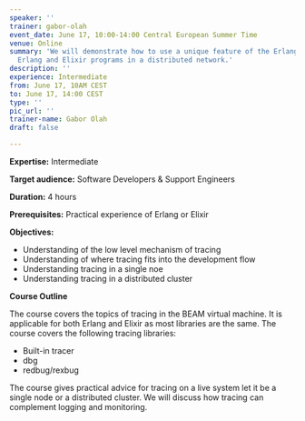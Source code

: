 ```yaml
---
speaker: ''
trainer: gabor-olah
event_date: June 17, 10:00-14:00 Central European Summer Time
venue: Online
summary: 'We will demonstrate how to use a unique feature of the Erlang VM: Tracing
  Erlang and Elixir programs in a distributed network.'
description: ''
experience: Intermediate
from: June 17, 10AM CEST
to: June 17, 14:00 CEST
type: ''
pic_url: ''
trainer-name: Gabor Olah
draft: false

---
```

**Expertise:** Intermediate

**Target audience:** Software Developers & Support Engineers

**Duration:** 4 hours

**Prerequisites:** Practical experience of Erlang or Elixir

**Objectives:**

* Understanding of the low level mechanism of tracing
* Understanding of where tracing fits into the development flow
* Understanding tracing in a single noe
* Understanding tracing in a distributed cluster

**Course Outline**

The course covers the topics of tracing in the BEAM virtual machine. It is applicable for both Erlang and Elixir as most libraries are the same. The course covers the following tracing libraries:

* Built-in tracer
* dbg
* redbug/rexbug

The course gives practical advice for tracing on a live system let it be a single node or a distributed cluster. We will discuss how tracing can complement logging and monitoring.